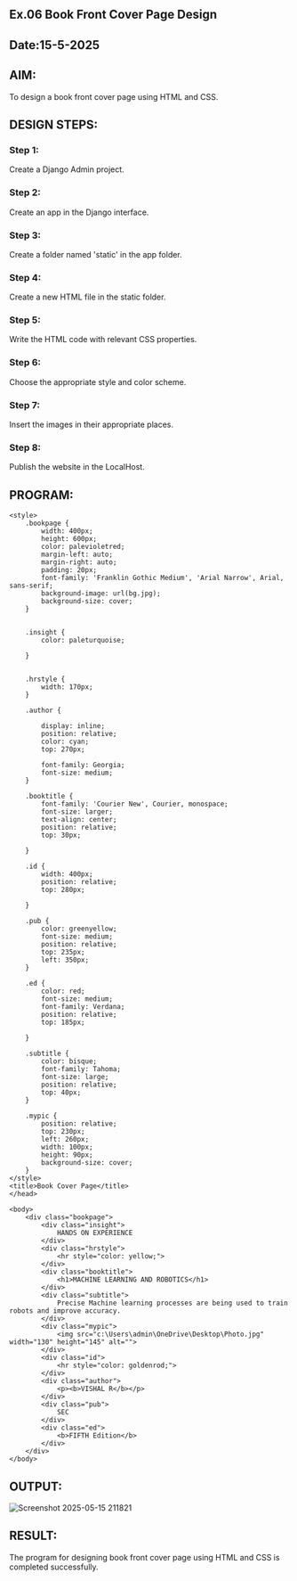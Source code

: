 ## Ex.06 Book Front Cover Page Design
## Date:15-5-2025

## AIM:
To design a book front cover page using HTML and CSS.

## DESIGN STEPS:

### Step 1:
Create a Django Admin project.

### Step 2:
Create an app in the Django interface.

### Step 3:
Create a folder named 'static' in the app folder.

### Step 4:
Create a new HTML file in the static folder.

### Step 5:
Write the HTML code with relevant CSS properties.

### Step 6:
Choose the appropriate style and color scheme.

### Step 7:
Insert the images in their appropriate places.

### Step 8:
Publish the website in the LocalHost.

## PROGRAM:
```
<style>
    .bookpage {
        width: 400px;
        height: 600px;
        color: palevioletred;
        margin-left: auto;
        margin-right: auto;
        padding: 20px;
        font-family: 'Franklin Gothic Medium', 'Arial Narrow', Arial, sans-serif;
        background-image: url(bg.jpg);
        background-size: cover;
    }


    .insight {
        color: paleturquoise;

    }


    .hrstyle {
        width: 170px;
    }

    .author {

        display: inline;
        position: relative;
        color: cyan;
        top: 270px;

        font-family: Georgia;
        font-size: medium;
    }

    .booktitle {
        font-family: 'Courier New', Courier, monospace;
        font-size: larger;
        text-align: center;
        position: relative;
        top: 30px;

    }

    .id {
        width: 400px;
        position: relative;
        top: 280px;

    }

    .pub {
        color: greenyellow;
        font-size: medium;
        position: relative;
        top: 235px;
        left: 350px;
    }

    .ed {
        color: red;
        font-size: medium;
        font-family: Verdana;
        position: relative;
        top: 185px;

    }

    .subtitle {
        color: bisque;
        font-family: Tahoma;
        font-size: large;
        position: relative;
        top: 40px;
    }

    .mypic {
        position: relative;
        top: 230px;
        left: 260px;
        width: 100px;
        height: 90px;
        background-size: cover;
    }
</style>
<title>Book Cover Page</title>
</head>

<body>
    <div class="bookpage">
        <div class="insight">
            HANDS ON EXPERIENCE
        </div>
        <div class="hrstyle">
            <hr style="color: yellow;">
        </div>
        <div class="booktitle">
            <h1>MACHINE LEARNING AND ROBOTICS</h1>
        </div>
        <div class="subtitle">
            Precise Machine learning processes are being used to train robots and improve accuracy.
        </div>
        <div class="mypic">
            <img src="c:\Users\admin\OneDrive\Desktop\Photo.jpg" width="130" height="145" alt="">
        </div>
        <div class="id">
            <hr style="color: goldenrod;">
        </div>
        <div class="author">
            <p><b>VISHAL R</b></p>
        </div>
        <div class="pub">
            SEC
        </div>
        <div class="ed">
            <b>FIFTH Edition</b>
        </div>
    </div>
</body>

```


## OUTPUT:
![Screenshot 2025-05-15 211821](https://github.com/user-attachments/assets/87eefe92-a3ca-42e1-a366-c3e4ee70d648)


## RESULT:
The program for designing book front cover page using HTML and CSS is completed successfully.
